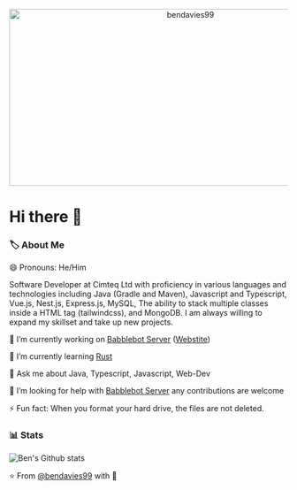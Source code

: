 <p align="center">
<img src="https://socialify.git.ci/bendavies99/bendavies99/image?description=1&descriptionEditable=Software%20Developer%20at%20Cimteq!&font=KoHo&pattern=Circuit%20Board&theme=Dark" alt="bendavies99" width="640" height="320" />
</p>

# Hi there 👋

### 🏷️ About Me

😄 Pronouns: He/Him

Software Developer at Cimteq Ltd with proficiency in various languages and technologies including Java (Gradle and Maven), Javascript and Typescript, Vue.js, Nest.js, Express.js, MySQL, The ability to stack multiple classes inside a HTML tag (tailwindcss), and MongoDB. I am always willing to expand my skillset and take up new projects.

🔭 I’m currently working on [Babblebot Server](https://github.com/babblebot-server/server) ([Webstite](https://babblebot.net))

🌱 I’m currently learning [Rust](https://www.rust-lang.org/)

💬 Ask me about Java, Typescript, Javascript, Web-Dev

🤔 I’m looking for help with [Babblebot Server](https://github.com/babblebot-server/server) any contributions are welcome

⚡ Fun fact: When you format your hard drive, the files are not deleted.

### :bar_chart: Stats

![Ben's Github stats](https://github-readme-stats.vercel.app/api?username=bendavies99&show_icons=true&theme=radical)

⭐️ From [@bendavies99](https://github.com/bendavies99) with :sparkling_heart: 

<!--
**bendavies99/bendavies99** is a ✨ _special_ ✨ repository because its `README.md` (this file) appears on your GitHub profile.

Here are some ideas to get you started:

- 🔭 I’m currently working on ...
- 🌱 I’m currently learning ...
- 👯 I’m looking to collaborate on ...
- 🤔 I’m looking for help with ...
- 💬 Ask me about ...
- 📫 How to reach me: ...
- 😄 Pronouns: ...
- ⚡ Fun fact: ...
-->
